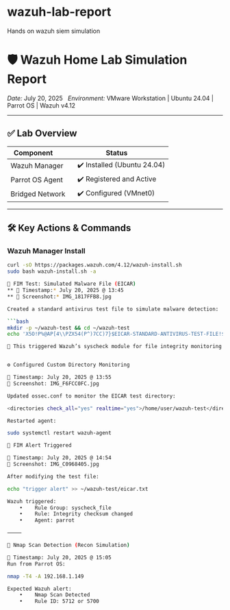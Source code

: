# wazuh-lab-report
Hands on wazuh siem simulation
# 🛡️ Wazuh Home Lab Simulation Report

*Date:* July 20, 2025  
*Environment:* VMware Workstation | Ubuntu 24.04 | Parrot OS | Wazuh v4.12

---

## ✅ Lab Overview

| Component        | Status     |
|------------------|------------|
| Wazuh Manager    | ✔️ Installed (Ubuntu 24.04) |
| Parrot OS Agent | ✔️ Registered and Active |
| Bridged Network | ✔️ Configured (VMnet0) |

---

## 🛠️ Key Actions & Commands

### Wazuh Manager Install
```bash
curl -sO https://packages.wazuh.com/4.12/wazuh-install.sh
sudo bash wazuh-install.sh -a

🧪 FIM Test: Simulated Malware File (EICAR)
** 📅 Timestamp:* July 20, 2025 @ 13:45  
** 📸 Screenshot:* IMG_1817FFB8.jpg

Created a standard antivirus test file to simulate malware detection:

```bash
mkdir -p ~/wazuh-test && cd ~/wazuh-test
echo 'X5O!P%@AP[4\\PZX54(P^)7CC)7}$EICAR-STANDARD-ANTIVIRUS-TEST-FILE!$H+H*' > eicar.txt

🧠 This triggered Wazuh’s syscheck module for file integrity monitoring (FIM).


⚙️ Configured Custom Directory Monitoring

📅 Timestamp: July 20, 2025 @ 13:55
📸 Screenshot: IMG_F6FCC0FC.jpg

Updated ossec.conf to monitor the EICAR test directory:

<directories check_all="yes" realtime="yes">/home/user/wazuh-test</directories>

Restarted agent:

sudo systemctl restart wazuh-agent

🚨 FIM Alert Triggered

📅 Timestamp: July 20, 2025 @ 14:54
📸 Screenshot: IMG_C0968405.jpg

After modifying the test file:

echo "trigger alert" >> ~/wazuh-test/eicar.txt

Wazuh triggered:
    •    Rule Group: syscheck_file
    •    Rule: Integrity checksum changed
    •    Agent: parrot

⸻

🧪 Nmap Scan Detection (Recon Simulation)

📅 Timestamp: July 20, 2025 @ 15:05
Run from Parrot OS:

nmap -T4 -A 192.168.1.149

Expected Wazuh alert:
    •    Nmap Scan Detected
    •    Rule ID: 5712 or 5700
